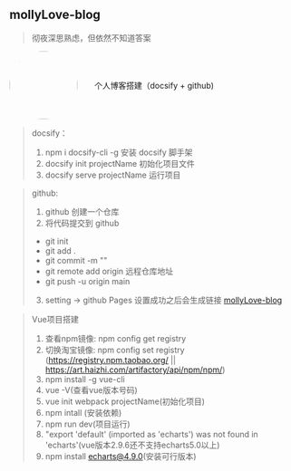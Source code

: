 ## mollyLove-blog
> 彻夜深思熟虑，但依然不知道答案
<div style="display: flex; align-items: center;"> 
    <img width="120" height="120" style="border-radius: 50%" src="https://img95.699pic.com/photo/50055/5642.jpg_wh300.jpg"></img> 
    <span style="margin-left: 30px">个人博客搭建（docsify + github)</span>
</div>

<!-- ![coding-dream](https://img95.699pic.com/photo/50055/5642.jpg_wh300.jpg) -->



> docsify：
> 1. npm i docsify-cli -g  安装 docsify 脚手架
> 2. docsify init projectName  初始化项目文件
> 3. docsify serve projectName  运行项目

> github:
> 1. github 创建一个仓库
> 2. 将代码提交到 github
>   - git init
>   - git add .
>   - git commit -m ""
>   - git remote add origin 远程仓库地址
>   - git push -u origin main
> 3. setting -> github Pages 设置成功之后会生成链接 [mollyLove-blog](https://astrafhtra.github.io/)

> Vue项目搭建
>1. 查看npm镜像: npm config get registry
>2. 切换淘宝镜像: npm config set registry (https://registry.npm.taobao.org/ || https://art.haizhi.com/artifactory/api/npm/npm/)
>3. npm install -g vue-cli
>4. vue -V(查看vue版本号码)
>5. vue init webpack projectName(初始化项目)
>6. npm intall (安装依赖)
>7. npm run dev(项目运行)
>8. "export 'default' (imported as 'echarts') was not found in 'echarts'(vue版本2.9.6还不支持echarts5.0以上)
>9. npm install echarts@4.9.0(安装可行版本)
>
>
>


<!-- ## Frontend
---
| type        | link  |
| ----        | ----  |
| html        | [TO HTML](html.md) |
| css         | [TO CSS](css.md) |
| JavaScript  | [TO JAVASCRIPT](javascript.md) |
| ES6         | [TO ES](es.md) |
| Vue         | [TO VUE](vue.md) |
| http        | [TO HTTP](http.md) |
| Node        | [TO Node](node.md) |
| Interview        | [TO Interview](interview.md) |

*** -->
    
<!-- <img src="https://user-gold-cdn.xitu.io/2020/4/5/1714aa7472319d0b?imageView2/0/w/1280/h/960/format/webp/ignore-error/1"></img>  -->